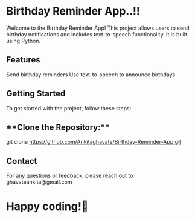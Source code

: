 <h1>Birthday Reminder App..!!</h1>

Welcome to the Birthday Reminder App! This project allows users to send birthday notifications and includes text-to-speech functionality. It is built using Python.

## Features
Send birthday reminders
Use text-to-speech to announce birthdays

## Getting Started

To get started with the project, follow these steps:

<h2>**Clone the Repository:**</h2>
  
git clone https://github.com/Ankitaghavate/Birthday-Reminder-App.git

<h2>Contact</h2>
For any questions or feedback, please reach out to ghavateankita@gmail.com

<h1>Happy coding!💫</h1>
